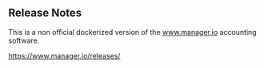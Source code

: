 

Release Notes
-------------

This is a non official dockerized version of the www.manager.io accounting software.

https://www.manager.io/releases/
